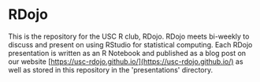 # RDojo

This is the repository for the USC R club, RDojo. RDojo meets bi-weekly to discuss and present on using RStudio for statistical computing. Each RDojo presentation is written as an R Notebook and published as a blog post on our website [https://usc-rdojo.github.io/](https://usc-rdojo.github.io/) as well as stored in this repository in the 'presentations' directory. 

